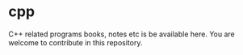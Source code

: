 # cpp
C++ related programs books, notes etc is be available here. You are welcome to contribute in this repository.

